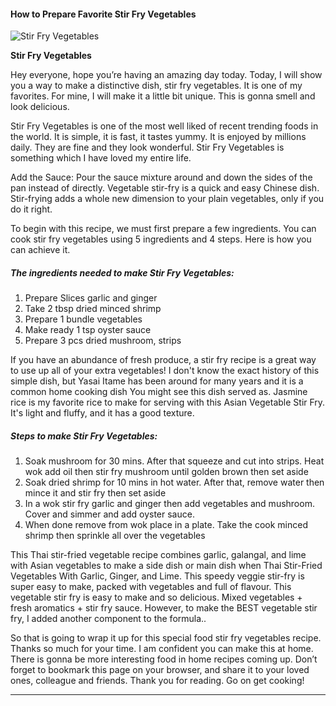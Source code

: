             

#### How to Prepare Favorite Stir Fry Vegetables

![Stir Fry Vegetables](https://img-global.cpcdn.com/recipes/242b0f0d85ae1a71/751x532cq70/stir-fry-vegetables-recipe-main-photo.jpg)

**Stir Fry Vegetables**

Hey everyone, hope you’re having an amazing day today. Today, I will show you a way to make a distinctive dish, stir fry vegetables. It is one of my favorites. For mine, I will make it a little bit unique. This is gonna smell and look delicious.

Stir Fry Vegetables is one of the most well liked of recent trending foods in the world. It is simple, it is fast, it tastes yummy. It is enjoyed by millions daily. They are fine and they look wonderful. Stir Fry Vegetables is something which I have loved my entire life.

Add the Sauce: Pour the sauce mixture around and down the sides of the pan instead of directly. Vegetable stir-fry is a quick and easy Chinese dish. Stir-frying adds a whole new dimension to your plain vegetables, only if you do it right.

To begin with this recipe, we must first prepare a few ingredients. You can cook stir fry vegetables using 5 ingredients and 4 steps. Here is how you can achieve it.

##### The ingredients needed to make Stir Fry Vegetables:

1.  Prepare Slices garlic and ginger
2.  Take 2 tbsp dried minced shrimp
3.  Prepare 1 bundle vegetables
4.  Make ready 1 tsp oyster sauce
5.  Prepare 3 pcs dried mushroom, strips

If you have an abundance of fresh produce, a stir fry recipe is a great way to use up all of your extra vegetables! I don't know the exact history of this simple dish, but Yasai Itame has been around for many years and it is a common home cooking dish You might see this dish served as. Jasmine rice is my favorite rice to make for serving with this Asian Vegetable Stir Fry. It's light and fluffy, and it has a good texture.

##### Steps to make Stir Fry Vegetables:

1.  Soak mushroom for 30 mins. After that squeeze and cut into strips. Heat wok add oil then stir fry mushroom until golden brown then set aside
2.  Soak dried shrimp for 10 mins in hot water. After that, remove water then mince it and stir fry then set aside
3.  In a wok stir fry garlic and ginger then add vegetables and mushroom. Cover and simmer and add oyster sauce.
4.  When done remove from wok place in a plate. Take the cook minced shrimp then sprinkle all over the vegetables

This Thai stir-fried vegetable recipe combines garlic, galangal, and lime with Asian vegetables to make a side dish or main dish when Thai Stir-Fried Vegetables With Garlic, Ginger, and Lime. This speedy veggie stir-fry is super easy to make, packed with vegetables and full of flavour. This vegetable stir fry is easy to make and so delicious. Mixed vegetables + fresh aromatics + stir fry sauce. However, to make the BEST vegetable stir fry, I added another component to the formula..

So that is going to wrap it up for this special food stir fry vegetables recipe. Thanks so much for your time. I am confident you can make this at home. There is gonna be more interesting food in home recipes coming up. Don’t forget to bookmark this page on your browser, and share it to your loved ones, colleague and friends. Thank you for reading. Go on get cooking!

* * *